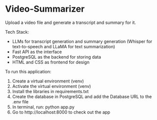 # Video-Summarizer

Upload a video file and generate a transcript and summary for it.

Tech Stack:
- LLMs for transcript generation and summary generation (Whisper for text-to-speech and LLaMA for text summarization)
- Fast API as the interface
- PostgreSQL as the backend for storing data
- HTML and CSS as frontend for design

To run this application:

1. Create a virtual environment (venv)
2. Activate the virtual environment (venv)
3. Install the libraries in requirements.txt
4. Create the database in PostgreSQL and add the Database URL to the .env file
5. In terminal, run: python app.py
6. Go to http://localhost:8000 to check out the app
